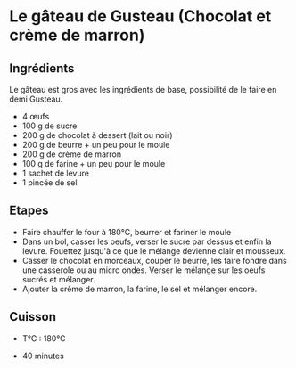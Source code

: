 # Le gâteau de Gusteau (Chocolat et crème de marron)

## Ingrédients

Le gâteau est gros avec les ingrédients de base, possibilité de le faire en demi Gusteau.

* 4 œufs 
* 100 g de sucre 
* 200 g de chocolat à dessert (lait ou noir)
* 200 g de beurre + un peu pour le moule 
* 200 g de crème de marron 
* 100 g de farine + un peu pour le moule 
* 1 sachet de levure
* 1 pincée de sel 

## Etapes

* Faire chauffer le four à 180°C, beurrer et fariner le moule
* Dans un bol, casser les oeufs, verser le sucre par dessus et enfin la levure. Fouettez jusqu'à ce que le mélange devienne clair et mousseux. 
* Casser le chocolat en morceaux, couper le beurre, les faire fondre dans une casserole ou au micro ondes. Verser le mélange sur les oeufs sucrés et mélanger. 
* Ajouter la crème de marron, la farine, le sel et mélanger encore. 

## Cuisson

* T°C : 180°C

* 40 minutes

  
